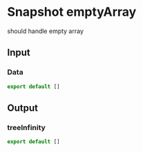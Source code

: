 # Snapshot emptyArray

should handle empty array

## Input

### Data
```js
export default []
```

## Output

### treeInfinity
```js
export default []
```